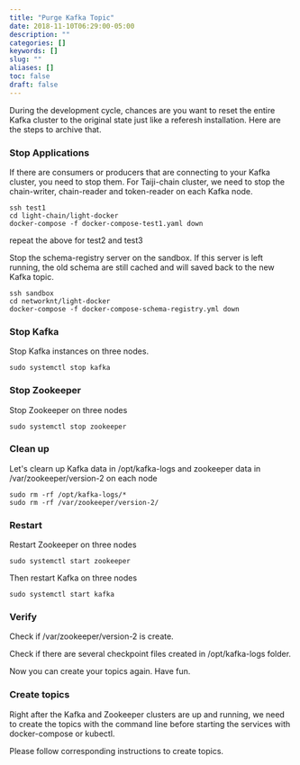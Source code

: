 ```yaml
---
title: "Purge Kafka Topic"
date: 2018-11-10T06:29:00-05:00
description: ""
categories: []
keywords: []
slug: ""
aliases: []
toc: false
draft: false
---
```


During the development cycle, chances are you want to reset the entire Kafka cluster to the original state just like a referesh installation. Here are the steps to archive that. 

### Stop Applications

If there are consumers or producers that are connecting to your Kafka cluster, you need to stop them. For Taiji-chain cluster, we need to stop the chain-writer, chain-reader and token-reader on each Kafka node. 


```
ssh test1
cd light-chain/light-docker
docker-compose -f docker-compose-test1.yaml down
```

repeat the above for test2 and test3


Stop the schema-registry server on the sandbox. If this server is left running, the old schema are still cached and will saved back to the new Kafka topic. 

```
ssh sandbox
cd networknt/light-docker
docker-compose -f docker-compose-schema-registry.yml down
```


### Stop Kafka

Stop Kafka instances on three nodes. 

```
sudo systemctl stop kafka
```

### Stop Zookeeper

Stop Zookeeper on three nodes

```
sudo systemctl stop zookeeper
```

### Clean up

Let's clearn up Kafka data in /opt/kafka-logs and zookeeper data in /var/zookeeper/version-2 on each node

```
sudo rm -rf /opt/kafka-logs/*
sudo rm -rf /var/zookeeper/version-2/
```


### Restart

Restart Zookeeper on three nodes


```
sudo systemctl start zookeeper
```

Then restart Kafka on three nodes

```
sudo systemctl start kafka
```

### Verify

Check if /var/zookeeper/version-2 is create. 

Check if there are several checkpoint files created in /opt/kafka-logs folder.

Now you can create your topics again. Have fun. 


### Create topics

Right after the Kafka and Zookeeper clusters are up and running, we need to create the topics with the command line before starting the services with docker-compose or kubectl.

Please follow corresponding instructions to create topics. 
